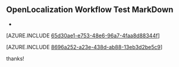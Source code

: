 ## OpenLocalization Workflow Test MarkDown
* 

[AZURE.INCLUDE [65d30ae1-e753-48e6-96a7-4faa8d88344f](calleeMd1.md)]



[AZURE.INCLUDE [8696a252-a23e-438d-ab88-13eb3d2be5c9](calleeMd2.md)]

 
thanks!